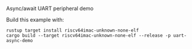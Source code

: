 Async/await UART peripheral demo

Build this example with:

```
rustup target install riscv64imac-unknown-none-elf
cargo build --target riscv64imac-unknown-none-elf --release -p uart-async-demo
```
